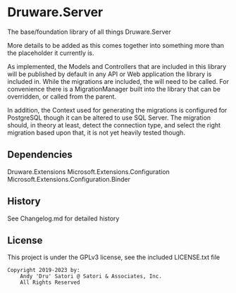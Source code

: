 # Druware.Server

The base/foundation library of all things Druware.Server

More details to be added as this comes together into something more than the
placeholder it currently is.

As implemented, the Models and Controllers that are included in this library
will be published by default in any API or Web application the library is
included in.  While the migrations are included, the will need to be called.
For convenience there is a MigrationManager built into the library that can
be overridden, or called from the parent.

In addition, the Context used for generating the migrations is configured
for PostgreSQL though it can be altered to use SQL Server.  The migration
should, in theory at least, detect the connection type, and select the right
migration based upon that, it is not yet heavily tested though.


## Dependencies

Druware.Extensions
Microsoft.Extensions.Configuration
Microsoft.Extensions.Configuration.Binder

## History

See Changelog.md for detailed history

## License

This project is under the GPLv3 license, see the included LICENSE.txt file

```
Copyright 2019-2023 by:
    Andy 'Dru' Satori @ Satori & Associates, Inc.
    All Rights Reserved
```